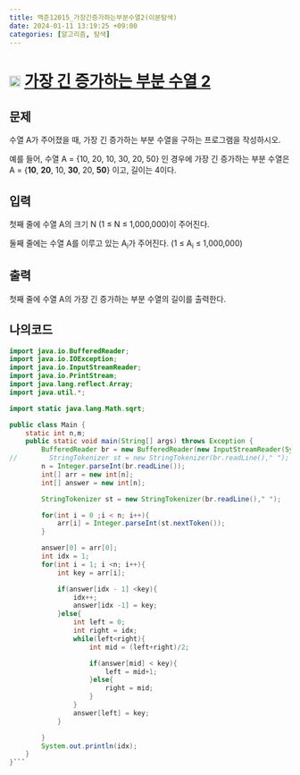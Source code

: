 ```yaml
---
title: 백준12015_가장긴증가하는부분수열2(이분탐색)
date: 2024-01-11 13:19:25 +09:00
categories: [알고리즘, 탐색]
---
```


# <img width="20px"  src="https://d2gd6pc034wcta.cloudfront.net/tier/14.svg" class="solvedac-tier"> [가장 긴 증가하는 부분 수열 2](https://www.acmicpc.net/problem/12015) 



## 문제
<p>수열 A가 주어졌을 때, 가장 긴 증가하는 부분 수열을 구하는 프로그램을 작성하시오.</p>

<p>예를 들어, 수열 A = {10, 20, 10, 30, 20, 50} 인 경우에 가장 긴 증가하는 부분 수열은 A = {<strong>10</strong>, <strong>20</strong>, 10, <strong>30</strong>, 20, <strong>50</strong>} 이고, 길이는 4이다.</p>

## 입력
<p>첫째 줄에 수열 A의 크기 N (1 ≤ N ≤ 1,000,000)이 주어진다.</p>

<p>둘째 줄에는 수열 A를 이루고 있는 A<sub>i</sub>가 주어진다. (1 ≤ A<sub>i</sub> ≤ 1,000,000)</p>

## 출력
<p>첫째 줄에 수열 A의 가장 긴 증가하는 부분 수열의 길이를 출력한다.</p>

## 나의코드
```java
import java.io.BufferedReader;
import java.io.IOException;
import java.io.InputStreamReader;
import java.io.PrintStream;
import java.lang.reflect.Array;
import java.util.*;

import static java.lang.Math.sqrt;

public class Main {
    static int n,m;
    public static void main(String[] args) throws Exception {
        BufferedReader br = new BufferedReader(new InputStreamReader(System.in));
//        StringTokenizer st = new StringTokenizer(br.readLine()," ");
        n = Integer.parseInt(br.readLine());
        int[] arr = new int[n];
        int[] answer = new int[n];

        StringTokenizer st = new StringTokenizer(br.readLine()," ");

        for(int i = 0 ;i < n; i++){
            arr[i] = Integer.parseInt(st.nextToken());
        }

        answer[0] = arr[0];
        int idx = 1;
        for(int i = 1; i <n; i++){
            int key = arr[i];

            if(answer[idx - 1] <key){
                idx++;
                answer[idx -1] = key;
            }else{
                int left = 0;
                int right = idx;
                while(left<right){
                    int mid = (left+right)/2;

                    if(answer[mid] < key){
                        left = mid+1;
                    }else{
                        right = mid;
                    }
                }
                answer[left] = key;
            }

        }
        System.out.println(idx);
    }
}```
